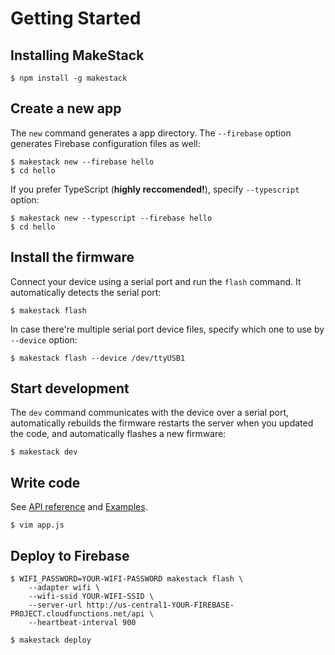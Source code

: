 # Getting Started

## Installing MakeStack
```
$ npm install -g makestack
```

## Create a new app
The `new` command generates a app directory. The `--firebase` option generates Firebase configuration
files as well:

```
$ makestack new --firebase hello
$ cd hello
```

If you prefer TypeScript (**highly reccomended!**), specify `--typescript` option:

```
$ makestack new --typescript --firebase hello
$ cd hello
```

## Install the firmware
Connect your device using a serial port and run the `flash` command. It automatically detects the serial port:
```
$ makestack flash
```

In case there're multiple serial port device files, specify which one to use by `--device` option:
```
$ makestack flash --device /dev/ttyUSB1
```

## Start development
The `dev` command communicates with the device over a serial port, automatically rebuilds the firmware
restarts the server when you updated the code, and automatically flashes a new firmware:

```
$ makestack dev
```

## Write code
See [API reference](api) and [Examples](https://github.com/seiyanuta/makestack/tree/master/examples).

```
$ vim app.js
```

## Deploy to Firebase
```
$ WIFI_PASSWORD=YOUR-WIFI-PASSWORD makestack flash \
    --adapter wifi \
    --wifi-ssid YOUR-WIFI-SSID \
    --server-url http://us-central1-YOUR-FIREBASE-PROJECT.cloudfunctions.net/api \
    --heartbeat-interval 900
```

```
$ makestack deploy
```
